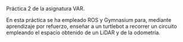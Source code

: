 Práctica 2 de la asignatura VAR.

En esta práctica se ha empleado ROS y Gymnasium para, mediante aprendizaje por refuerzo, enseñar a un turtlebot a recorrer un circuito empleando el espacio obtenido de un LiDAR y de la odometría.
